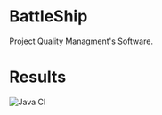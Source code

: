 # BattleShip
Project Quality Managment's Software.

# Results
![Java CI](https://github.com/GabrielEValenzuela/BattleShip/workflows/Java%20CI/badge.svg?branch=dev)
